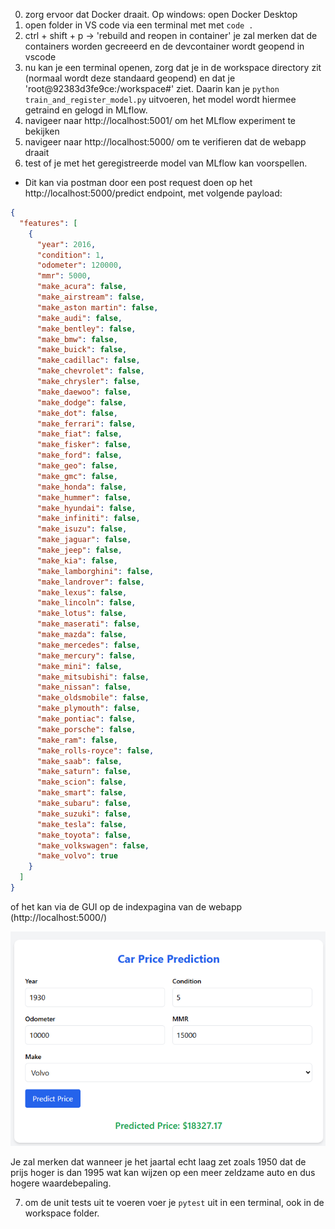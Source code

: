 0) zorg ervoor dat Docker draait. Op windows: open Docker Desktop
1) open folder in VS code via een terminal met met `code .`
2) ctrl + shift + p -> 'rebuild and reopen in container'
je zal merken dat de containers worden gecreeerd en de devcontainer wordt geopend in vscode
3) nu kan je een terminal openen, zorg dat je in de workspace directory zit (normaal wordt deze standaard geopend) en dat je 'root@92383d3fe9ce:/workspace#' ziet.
Daarin kan je `python train_and_register_model.py` uitvoeren, het model wordt hiermee getraind en gelogd in MLflow.
4) navigeer naar http://localhost:5001/ om het MLflow experiment te bekijken
5) navigeer naar http://localhost:5000/ om te verifieren dat de webapp draait
6) test of je met het geregistreerde model van MLflow kan voorspellen.

- Dit kan via postman door een post request doen op het http://localhost:5000/predict endpoint, met volgende payload:

````json
{
  "features": [
    {
      "year": 2016,
      "condition": 1,
      "odometer": 120000,
      "mmr": 5000,
      "make_acura": false,
      "make_airstream": false,
      "make_aston martin": false,
      "make_audi": false,
      "make_bentley": false,
      "make_bmw": false,
      "make_buick": false,
      "make_cadillac": false,
      "make_chevrolet": false,
      "make_chrysler": false,
      "make_daewoo": false,
      "make_dodge": false,
      "make_dot": false,
      "make_ferrari": false,
      "make_fiat": false,
      "make_fisker": false,
      "make_ford": false,
      "make_geo": false,
      "make_gmc": false,
      "make_honda": false,
      "make_hummer": false,
      "make_hyundai": false,
      "make_infiniti": false,
      "make_isuzu": false,
      "make_jaguar": false,
      "make_jeep": false,
      "make_kia": false,
      "make_lamborghini": false,
      "make_landrover": false,
      "make_lexus": false,
      "make_lincoln": false,
      "make_lotus": false,
      "make_maserati": false,
      "make_mazda": false,
      "make_mercedes": false,
      "make_mercury": false,
      "make_mini": false,
      "make_mitsubishi": false,
      "make_nissan": false,
      "make_oldsmobile": false,
      "make_plymouth": false,
      "make_pontiac": false,
      "make_porsche": false,
      "make_ram": false,
      "make_rolls-royce": false,
      "make_saab": false,
      "make_saturn": false,
      "make_scion": false,
      "make_smart": false,
      "make_subaru": false,
      "make_suzuki": false,
      "make_tesla": false,
      "make_toyota": false,
      "make_volkswagen": false,
      "make_volvo": true
    }
  ]
}
````

of het kan via de GUI op de indexpagina van de webapp (http://localhost:5000/)

![prediction via de webapp](image-2.png)

Je zal merken dat wanneer je het jaartal echt laag zet zoals 1950 dat de prijs hoger is dan 1995 wat kan wijzen op een meer zeldzame auto en dus hogere waardebepaling.

7) om de unit tests uit te voeren voer je `pytest` uit in een terminal, ook in de workspace folder.
